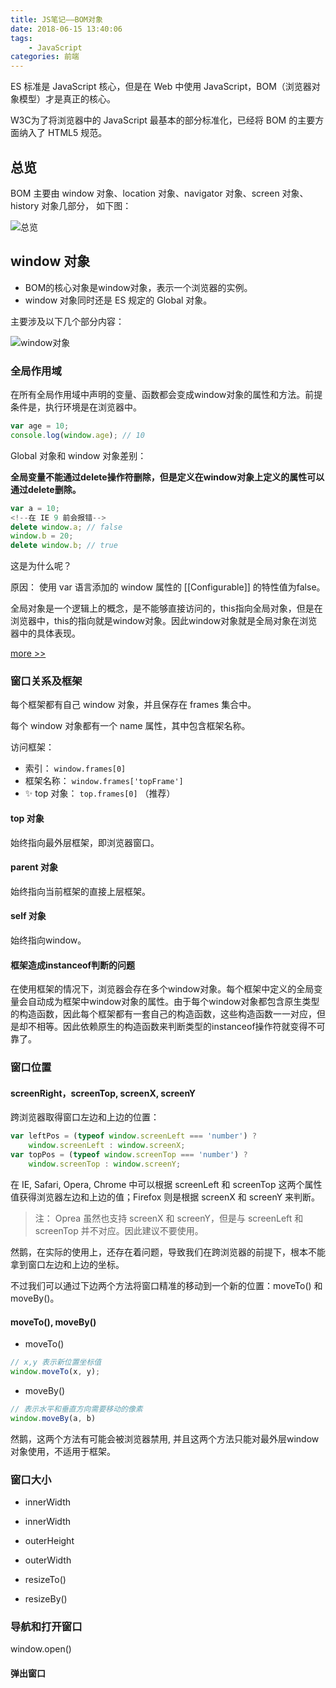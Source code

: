 ```yaml
---
title: JS笔记——BOM对象
date: 2018-06-15 13:40:06
tags:
	- JavaScript
categories: 前端
---
```



ES 标准是 JavaScript 核心，但是在 Web 中使用 JavaScript，BOM（浏览器对象模型）才是真正的核心。

W3C为了将浏览器中的 JavaScript 最基本的部分标准化，已经将 BOM 的主要方面纳入了 HTML5 规范。

<!--More-->

## 总览

BOM 主要由 window 对象、location 对象、navigator 对象、screen 对象、history 对象几部分， 如下图：

![总览](BOM.png)

## window 对象

* BOM的核心对象是window对象，表示一个浏览器的实例。
* window 对象同时还是 ES 规定的 Global 对象。

主要涉及以下几个部分内容：

![window对象](window.png)

### 全局作用域

在所有全局作用域中声明的变量、函数都会变成window对象的属性和方法。前提条件是，执行环境是在浏览器中。


``` js
var age = 10;
console.log(window.age); // 10
```

Global 对象和 window 对象差别：

**全局变量不能通过delete操作符删除，但是定义在window对象上定义的属性可以通过delete删除。**

``` js
var a = 10;
<!--在 IE 9 前会报错-->
delete window.a; // false
window.b = 20;
delete window.b; // true
```
这是为什么呢？

原因： 使用 var 语言添加的 window 属性的 [[Configurable]] 的特性值为false。

全局对象是一个逻辑上的概念，是不能够直接访问的，this指向全局对象，但是在浏览器中，this的指向就是window对象。因此window对象就是全局对象在浏览器中的具体表现。

[more >> ](https://blog.csdn.net/chenchunlin526/article/details/78908592)

### 窗口关系及框架
每个框架都有自己 window 对象，并且保存在 frames 集合中。

每个 window 对象都有一个 name 属性，其中包含框架名称。

访问框架：

* 索引： `window.frames[0]`
* 框架名称： `window.frames['topFrame']`
* ✨ top 对象： `top.frames[0]` （推荐）

#### top 对象
始终指向最外层框架，即浏览器窗口。

#### parent 对象
始终指向当前框架的直接上层框架。

#### self 对象
始终指向window。

#### 框架造成instanceof判断的问题
在使用框架的情况下，浏览器会存在多个window对象。每个框架中定义的全局变量会自动成为框架中window对象的属性。由于每个window对象都包含原生类型的构造函数，因此每个框架都有一套自己的构造函数，这些构造函数一一对应，但是却不相等。因此依赖原生的构造函数来判断类型的instanceof操作符就变得不可靠了。

### 窗口位置

#### screenRight，screenTop, screenX, screenY

跨浏览器取得窗口左边和上边的位置：

``` js
var leftPos = (typeof window.screenLeft === 'number') ?
	window.screenLeft : window.screenX;
var topPos = (typeof window.screenTop === 'number') ? 
	window.screenTop : window.screenY;
```

在 IE, Safari, Opera, Chrome 中可以根据 screenLeft 和 screenTop 这两个属性值获得浏览器左边和上边的值；Firefox 则是根据 screenX 和 screenY 来判断。

> 注： Oprea 虽然也支持 screenX 和 screenY，但是与 screenLeft 和 screenTop 并不对应。因此建议不要使用。

然鹅，在实际的使用上，还存在着问题，导致我们在跨浏览器的前提下，根本不能拿到窗口左边和上边的坐标。

不过我们可以通过下边两个方法将窗口精准的移动到一个新的位置：moveTo() 和 moveBy()。

#### moveTo(), moveBy()

* moveTo()

``` js 
// x,y 表示新位置坐标值
window.moveTo(x, y);
```

* moveBy()

``` js
// 表示水平和垂直方向需要移动的像素
window.moveBy(a, b)
```

然鹅，这两个方法有可能会被浏览器禁用, 并且这两个方法只能对最外层window对象使用，不适用于框架。

### 窗口大小

* innerWidth
* innerWidth
* outerHeight
* outerWidth


* resizeTo()
* resizeBy()

### 导航和打开窗口

window.open()

#### 弹出窗口



